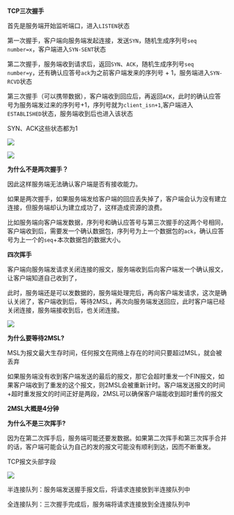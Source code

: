 **TCP三次握手**

首先是服务端开始监听端口，进入`LISTEN`状态

第一次握手，客户端向服务端发起连接，发送`SYN`，随机生成序列号`seq number=x`，客户端进入`SYN-SENT`状态

第二次握手，服务端收到请求后，返回`SYN`、`ACK`，随机生成序列号`seq number=y`，还有确认应答号`ack`为之前客户端发来的序列号 + 1，服务端进入`SYN-RCVD`状态

第三次握手（可以携带数据），客户端收到回应后，再返回`ACK`，此时的确认应答号为服务端发过来的序列号+1，序列号就为`client_isn+1`,客户端进入`ESTABLISHED`状态，服务端收到后也进入该状态

SYN、ACK这些状态都为1

![](https://gitee.com/chiihooy/pictures-bed/raw/master/img/20210306143049.png)

![](https://user-gold-cdn.xitu.io/2020/2/23/170723de9b8aa08b?imageView2/0/w/1280/h/960/format/webp/ignore-error/1)



**为什么不是两次握手？**

因此这样服务端无法确认客户端是否有接收能力。

如果是两次握手，如果服务端发给客户端的回应丢失掉了，客户端会认为没有建立连接，但服务端却认为建立成功了，这样造成资源的浪费。







比如服务端向客户端发数据，序列号和确认应答号与第三次握手的这两个号相同，客户端收到后，需要发一个确认数据包，序列号为上一个数据包的`ack`，确认应答号为上一个的`seq`+本次数据包的数据大小。







**四次挥手**

客户端向服务端发请求关闭连接的报文，服务端收到后向客户端发一个确认报文，让客户端知道自己收到了，

此时，服务端还是可以发数据的，服务端处理完后，再向客户端发请求，这次是确认关闭了，客户端收到后，等待2MSL，再次向服务端发送回应，此时客户端已经关闭连接，服务端接收到后，也关闭连接。

![](https://user-gold-cdn.xitu.io/2020/2/23/170723e5c0e05829?imageView2/0/w/1280/h/960/format/webp/ignore-error/1)

**为什么要等待2MSL?**

MSL为报文最大生存时间，任何报文在网络上存在的时间只要超过MSL，就会被丢弃

如果服务端没有收到客户端发送的最后的报文，那它会超时重发一个FIN报文，如果客户端收到了重发的这个报文，则2MSL会被重新计时。客户端发送报文的时间+超时重发报文的时间正好是两段，2MSL可以确保客户端能收到超时重传的报文

**2MSL大概是4分钟**



**为什么不是三次挥手?**

因为在第二次挥手后，服务端可能还要发数据。如果第二次挥手和第三次挥手合并的话，客户端可能会认为自己的发的报文可能没有顺利到达，因而不断重发。





TCP报文头部字段

![](https://user-gold-cdn.xitu.io/2020/2/23/170723f106ff0306?imageView2/0/w/1280/h/960/format/webp/ignore-error/1)





半连接队列：服务端发送握手报文后，将请求连接放到半连接队列中

全连接队列：三次握手完成后，服务端将请求连接放到全连接队列中